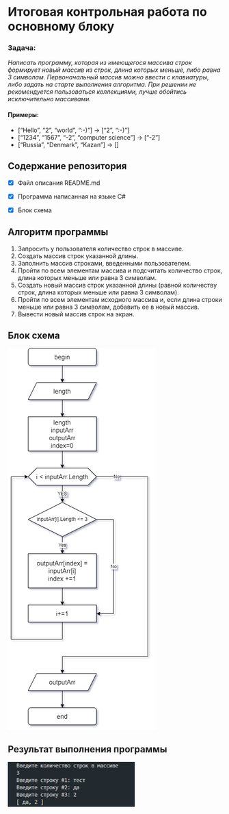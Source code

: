 # Итоговая контрольная работа по основному блоку

### Задача: 
 *Написать программу, которая из имеющегося массива строк формирует новый массив из строк, длина которых меньше, либо равна 3 символам. Первоначальный массив можно ввести с клавиатуры, либо задать на старте выполнения алгоритма. При решении не рекомендуется пользоваться коллекциями, лучше обойтись исключительно массивами.*

#### Примеры:
* [“Hello”, “2”, “world”, “:-)”] → [“2”, “:-)”]
* [“1234”, “1567”, “-2”, “computer science”] → [“-2”]
* [“Russia”, “Denmark”, “Kazan”] → []

## Содержание репозитория
- [x]  Файл описания README.md
- [x]  Программа написанная на языке C#
- [x]  Блок схема


## Алгоритм программы

1. Запросить у пользователя количество строк в массиве.
2. Создать массив строк указанной длины.
3. Заполнить массив строками, введенными пользователем.
4. Пройти по всем элементам массива и подсчитать количество строк, длина которых меньше или равна 3 символам.
5. Создать новый массив строк указанной длины (равной количеству строк, длина которых меньше или равна 3 символам).
6. Пройти по всем элементам исходного массива и, если длина строки меньше или равна 3 символам, добавить ее в новый массив.
7. Вывести новый массив строк на экран.

## Блок схема
![Блок схема](https://github.com/vusalteam/finconwork/blob/main/BSC.png?raw=true)

## Результат выполнения программы
![Result](https://github.com/vusalteam/finconwork/blob/main/Результат%20работы.png?raw=true)




